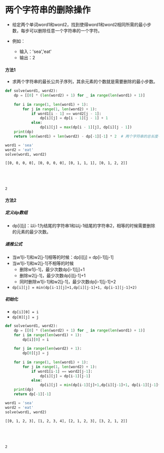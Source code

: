 
# 两个字符串的删除操作

* 给定两个单词word1和word2，找到使得word1和word2相同所需的最小步数，每步可以删除任意一个字符串的一个字符。

* 例如：
    * 输入：'sea','eat'
    * 输出：2

#### 方法1

* 求两个字符串的最长公共子序列，其余元素的个数就是需要删除的最小步数。


```python
def solve(word1, word2):
    dp = [[0] * (len(word2) + 1) for _ in range(len(word1) + 1)]
    
    for i in range(1, len(word1) + 1):
        for j in range(1, len(word2) + 1):
            if word1[i - 1] == word2[j - 1]:
                dp[i][j] = dp[i - 1][j - 1] + 1
            else:
                dp[i][j] = max(dp[i - 1][j], dp[i][j - 1])
    print(dp)
    return len(word1) + len(word2) - dp[-1][-1] * 2  # 两个字符串的总长度-最长公共子序列的2倍就是需要删除的元素个数
```


```python
word1 = 'sea'
word2 = 'eat'
solve(word1, word2)
```

    [[0, 0, 0, 0], [0, 0, 0, 0], [0, 1, 1, 1], [0, 1, 2, 2]]
    




    2



#### 方法2

##### 定义dp数组
* dp[i][j]：以i-1为结尾的字符串1和以j-1结尾的字符串2，相等的时候需要删除的元素的最少次数。

##### 递推公式
* 当w1[i-1]和w2[j-1]相等的时候：dp[i][j] = dp[i-1][j-1]
* 当w1[i-1]和w2[j-1]不相等的时候
    * 删除w1[i-1]，最少次数dp[i-1][j]+1
    * 删除w2[j-1]，最少次数dp[i][j-1]+1
    * 同时删除w1[i-1]和w2[j-1]，最少次数dp[i-1][j-1]+2
* `dp[i][j] = min(dp[i-1][j]+1,dp[i][j-1]+1, dp[i-1][j-1]+2)`

##### 初始化
* `dp[i][0] = i`
* `dp[0][j] = j`


```python
def solve(word1, word2):
    dp = [[0] * (len(word2) + 1) for _ in range(len(word1) + 1)] 
    for i in range(len(word1) + 1):
        dp[i][0] = i
    
    for j in range(len(word2) + 1):
        dp[0][j] = j
        
    for i in range(1, len(word1) + 1):
        for j in range(1, len(word2) + 1):
            if word1[i-1] == word2[j-1]:
                dp[i][j] = dp[i-1][j-1]
            else:
                dp[i][j] = min(dp[i-1][j]+1,dp[i][j-1]+1, dp[i-1][j-1]+2)
    print(dp)
    return dp[-1][-1]
```


```python
word1 = 'sea'
word2 = 'eat'
solve(word1, word2)
```

    [[0, 1, 2, 3], [1, 2, 3, 4], [2, 1, 2, 3], [3, 2, 1, 2]]
    




    2


